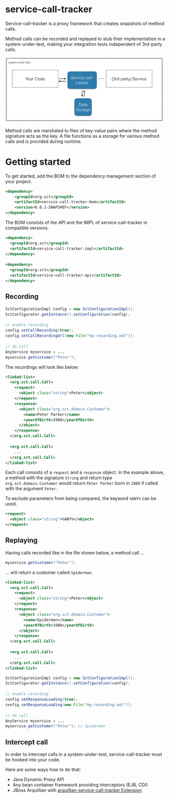 # service-call-tracker

Service-call-tracker is a proxy framework that creates snapshots of method calls.  

Method calls can be recorded and replayed to stub their implementation in a system-under-test, making your integration tests independent of 3rd-party calls.

![](misc/bigpicture.png)


Method calls are marshaled to files of key-value pairs where the method signature acts as the key.
A file functions as a storage for various method calls and is provided during runtime.


# Getting started

To get started, add the BOM to the dependency management section of your project.
```xml
<dependency>
    <groupId>org.sct</groupId>
    <artifactId>service-call-tracker-bom</artifactId>
    <version>0.0.1-SNAPSHOT</version>
</dependency>
```

The BOM consists of the API and the IMPL of service-call-tracker in compatible versions.

```xml
<dependency>
  <groupId>org.sct</groupId>
  <artifactId>service-call-tracker-impl</artifactId>
</dependency>

<dependency>
  <groupId>org.sct</groupId>
  <artifactId>service-call-tracker-api</artifactId>
</dependency>
```

## Recording

```java
SctConfigurationImpl config = new SctConfigurationImpl();
SctConfigurator.getInstance().setConfiguration(config);

// enable recording
config.setCallRecording(true);
config.setCallRecordingUrl(new File("my-recording.xml"));

// do call
AnyService myservice = ...
myservice.getCustomer("Peter");

```

The recordings will look like below:

```xml
<linked-list>
  <org.sct.call.Call>
    <request>
      <object class="string">Peter</object>
    </request>
    <response>
      <object class="org.sct.domain.Customer">
        <name>Peter Parker</name>
        <yearOfBirth>1980</yearOfBirth>
      </object>
    </response>
  </org.sct.call.Call>

  <org.sct.call.Call>
    ...
  </org.sct.call.Call>
</linked-list>
```

Each call consists of a `request` and a `response` object.
In the example above, a method with the signature `String` and return type `org.sct.domain.Customer` would return `Peter Parker` born in `1980` if called
with the argument `Peter`.

To exclude parameters from being compared, the keyword `%ANY%` can be used.

```xml
<request>
  <object class="string">%ANY%</object>
</request>
```

## Replaying

Having calls recorded like in the file shown below, a method call ...

```java
myservice.getCustomer("Peter");

```
... will return a customer called `Spiderman`.

```xml
<linked-list>
  <org.sct.call.Call>
    <request>
      <object class="string">Peter</object>
    </request>
    <response>
      <object class="org.sct.domain.Customer">
        <name>Spiderman</name>
        <yearOfBirth>1980</yearOfBirth>
      </object>
    </response>
  </org.sct.call.Call>

  <org.sct.call.Call>
    ...
  </org.sct.call.Call>
</linked-list>
```

```java
SctConfigurationImpl config = new SctConfigurationImpl();
SctConfigurator.getInstance().setConfiguration(config);

// enable recording
config.setResponseLoading(true);
config.setResponseLoading(new File("my-recording.xml"));

// do call
AnyService myservice = ...
myservice.getCustomer("Peter"); // Spiderman

```

## Intercept call  
In order to intercept calls in a system-under-test, service-call-tracker must be hooked into your code.

Here are some ways how to do that:
- Java Dynamic Proxy API
- Any bean container framework providing interceptors (EJB, CDI)
- JBoss Arquillian with [arquillian-service-call-tracker Extension]()
